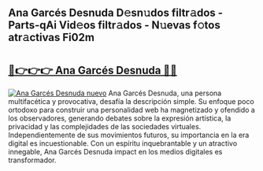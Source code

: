 ## Ana Garcés Desnuda D𝚎sn𝚞dos filtr𝚊dos - Parts-qAi Vid𝚎os filtr𝚊dos - N𝚞evas f𝚘tos atr𝚊ctivas Fi02m

# <h2><a href="http://mb5jaq.tromn.icu/?c=Ana+Garc%c3%a9s+Desnuda">🔗👉👉👉 Ana Garcés Desnuda 🔗🔗</a></h2>

[![Ana Garcés Desnuda nuevo](https://i.imgur.com/pEAQMta.gif)](http://mb5jaq.tromn.icu/?c=Ana+Garc%c3%a9s+Desnuda)
Ana Garcés Desnuda, una persona multifacética y provocativa, desafía la descripción simple. Su enfoque poco ortodoxo para construir una personalidad web ha magnetizado y ofendido a los observadores, generando debates sobre la expresión artística, la privacidad y las complejidades de las sociedades virtuales. Independientemente de sus movimientos futuros, su importancia en la era digital es incuestionable. Con un espíritu inquebrantable y un atractivo innegable, Ana Garcés Desnuda impact en los medios digitales es transformador.
